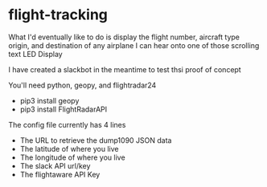 # flight-tracking

What I'd eventually like to do is display the flight number, aircraft type
origin, and destination of any airplane I can hear onto one of those
scrolling text LED Display

I have created a slackbot in the meantime to test thsi proof of concept

You'll need python, geopy, and flightradar24
- pip3 install geopy
- pip3 install FlightRadarAPI

The config file currently has 4 lines

- The URL to retrieve the dump1090 JSON data
- The latitude of where you live
- The longitude of where you live
- The slack API url/key
- The flightaware API Key

